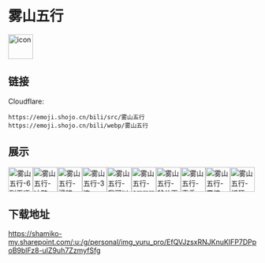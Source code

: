 # 雾山五行
<img src="https://emoji.shojo.cn/bili/src/雾山五行/icon.png" width="50" height="50" alt="icon">

## 链接
Cloudflare:
```
https://emoji.shojo.cn/bili/src/雾山五行
https://emoji.shojo.cn/bili/webp/雾山五行
```
## 展示
<img src="https://emoji.shojo.cn/bili/src/雾山五行/雾山五行-6到无语.png" width="50" height="50" alt="雾山五行-6到无语"><img src="https://emoji.shojo.cn/bili/src/雾山五行/雾山五行-冲鸭.png" width="50" height="50" alt="雾山五行-冲鸭"><img src="https://emoji.shojo.cn/bili/src/雾山五行/雾山五行-滑稽.png" width="50" height="50" alt="雾山五行-滑稽"><img src="https://emoji.shojo.cn/bili/src/雾山五行/雾山五行-3连.png" width="50" height="50" alt="雾山五行-3连"><img src="https://emoji.shojo.cn/bili/src/雾山五行/雾山五行-我可以.png" width="50" height="50" alt="雾山五行-我可以"><img src="https://emoji.shojo.cn/bili/src/雾山五行/雾山五行-emmm.png" width="50" height="50" alt="雾山五行-emmm"><img src="https://emoji.shojo.cn/bili/src/雾山五行/雾山五行-爷关更.png" width="50" height="50" alt="雾山五行-爷关更"><img src="https://emoji.shojo.cn/bili/src/雾山五行/雾山五行-真香.png" width="50" height="50" alt="雾山五行-真香"><img src="https://emoji.shojo.cn/bili/src/雾山五行/雾山五行-震惊.png" width="50" height="50" alt="雾山五行-震惊"><img src="https://emoji.shojo.cn/bili/src/雾山五行/雾山五行-抓狂.png" width="50" height="50" alt="雾山五行-抓狂">

## 下载地址

https://shamiko-my.sharepoint.com/:u:/g/personal/img_yuru_pro/EfQVJzsxRNJKnuKIFP7DPpoB9blFz8-uIZ9uh7ZzmyfSfg